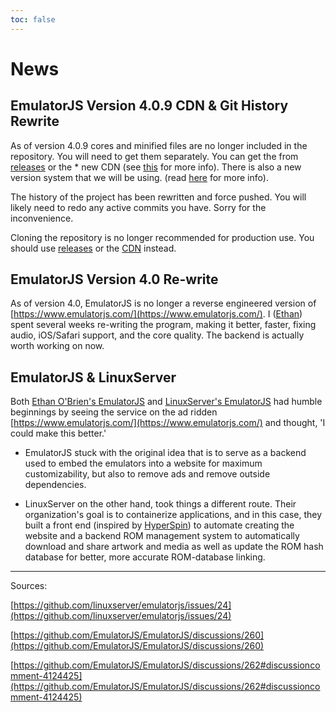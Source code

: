 ```yaml
---
toc: false
---
```

# News

## EmulatorJS Version 4.0.9 CDN & Git History Rewrite

As of version 4.0.9 cores and minified files are no longer included in the repository. You will need to get them separately. You can get the from [releases](https://github.com/EmulatorJS/EmulatorJS/releases) or the * new CDN (see [this](#CDN) for more info). There is also a new version system that we will be using. (read [here](/docs/cdn) for more info).

The history of the project has been rewritten and force pushed. You will likely need to redo any active commits you have. Sorry for the inconvenience.

Cloning the repository is no longer recommended for production use. You should use [releases](https://github.com/EmulatorJS/EmulatorJS/releases) or the [CDN](https://cdn.emulatorjs.org/) instead.

## EmulatorJS Version 4.0 Re-write

As of version 4.0, EmulatorJS is no longer a reverse engineered version of [https://www.emulatorjs.com/](https://www.emulatorjs.com/). I ([Ethan](https://github.com/ethanaobrien)) spent several weeks re-writing the program, making it better, faster, fixing audio, iOS/Safari support, and the core quality. The backend is actually worth working on now.

## EmulatorJS & LinuxServer

Both [Ethan O'Brien's EmulatorJS](https://github.com/EmulatorJS/EmulatorJS) and [LinuxServer's EmulatorJS](https://github.com/linuxserver/emulatorjs) had humble beginnings by seeing the service on the ad ridden [https://www.emulatorjs.com/](https://www.emulatorjs.com/) and thought, 'I could make this better.'

* EmulatorJS stuck with the original idea that is to serve as a backend used to embed the emulators into a website for maximum customizability, but also to remove ads and remove outside dependencies.

* LinuxServer on the other hand, took things a different route. Their organization's goal is to containerize applications, and in this case, they built a front end (inspired by [HyperSpin](https://hyperspin-fe.com/)) to automate creating the website and a backend ROM management system to automatically download and share artwork and media as well as update the ROM hash database for better, more accurate ROM-database linking.

***

Sources:

[https://github.com/linuxserver/emulatorjs/issues/24](https://github.com/linuxserver/emulatorjs/issues/24)

[https://github.com/EmulatorJS/EmulatorJS/discussions/260](https://github.com/EmulatorJS/EmulatorJS/discussions/260)

[https://github.com/EmulatorJS/EmulatorJS/discussions/262#discussioncomment-4124425](https://github.com/EmulatorJS/EmulatorJS/discussions/262#discussioncomment-4124425)
